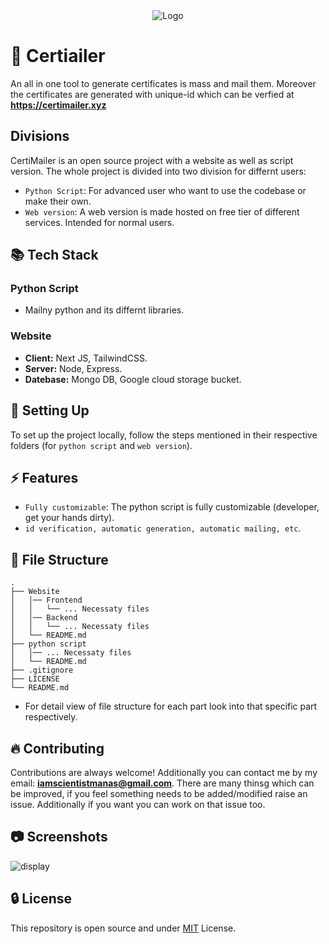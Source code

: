 <div align="center">
  <img src="https://github.com/user-attachments/assets/68574249-3ed4-4651-bdba-84791185ee7b" alt="Logo">
</div>

# 🔰 Certiailer

An all in one tool to generate certificates is mass and mail them. Moreover the certificates are generated with unique-id which can be verfied at **https://certimailer.xyz**

## Divisions

CertiMailer is an open source project with a website as well as script version. The whole project is divided into two division for differnt users:
- `Python Script`: For advanced user who want to use the codebase or make their own.
- `Web version`: A web version is made hosted on free tier of different services. Intended for normal users.

## 📚 Tech Stack

### Python Script

- Mailny python and its differnt libraries.

### Website
- **Client:** Next JS, TailwindCSS.
- **Server:** Node, Express.
- **Datebase:** Mongo DB, Google cloud storage bucket.



## 🔨 Setting Up

To set up the project locally, follow the steps mentioned in their respective folders (for `python script` and `web version`).

## ⚡ Features

- `Fully customizable`: The python script is fully customizable (developer, get your hands dirty).
- `id verification, automatic generation, automatic mailing, etc`.

## 📁 File Structure 


```
.
├── Website 
│   │── Frontend
│   │   └── ... Necessaty files
│   │── Backend
│   │   └── ... Necessaty files
│   └── README.md
├── python script
│   │── ... Necessaty files
│   └── README.md
├── .gitignore
├── LICENSE
└── README.md
```
- For detail view of file structure for each part look into that specific part respectively.

## 🔥 Contributing

Contributions are always welcome! Additionally you can contact me by my email: **iamscientistmanas@gmail.com**. There are many thinsg which can be improved, if you feel something needs to be added/modified raise an issue. Additionally if you want you can work on that issue too.

## 📷 Screenshots

![display](https://github.com/user-attachments/assets/6b209d02-d326-452f-b76c-be87bb96a01b)

## 🔒 License

This repository is open source and under [MIT](https://choosealicense.com/licenses/mit/) License.
